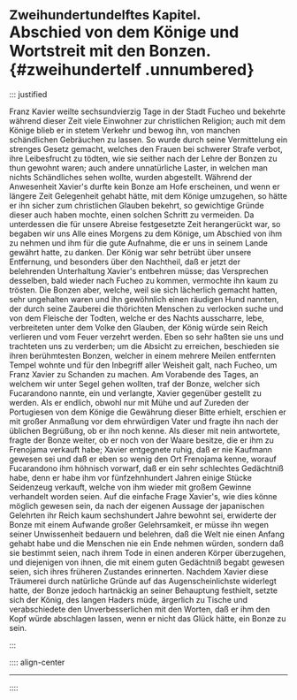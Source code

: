 # <small>Zweihundertundelftes Kapitel. </small><br />Abschied von dem Könige und Wortstreit mit den Bonzen.{#zweihundertelf .unnumbered}

::: justified

Franz Kavier weilte sechsundvierzig Tage in der Stadt Fucheo und bekehrte
während dieser Zeit viele Einwohner zur christlichen Religion; auch mit dem
Könige blieb er in stetem Verkehr und bewog ihn, von manchen schändlichen
Gebräuchen zu lassen. So wurde durch seine Vermittelung ein strenges Gesetz
gemacht, welches den Frauen bei schwerer Strafe verbot, ihre Leibesfrucht zu
tödten, wie sie seither nach der Lehre der Bonzen zu thun gewohnt waren; auch
andere unnatürliche Laster, in welchen man nichts Schändliches sehen wollte,
wurden abgestellt. Während der Anwesenheit Xavier's durfte kein Bonze am Hofe
erscheinen, und wenn er längere Zeit Gelegenheit gehabt hätte, mit dem Könige
umzugehen, so hätte er ihn sicher zum christlichen Glauben bekehrt, so
gewichtige Gründe dieser auch haben mochte, einen solchen Schritt zu vermeiden.
Da unterdessen die für unsere Abreise festgesetzte Zeit herangerückt war, so
begaben wir uns Alle eines Morgens zu dem Könige, um Abschied von ihm zu nehmen
und ihm für die gute Aufnahme, die er uns in seinem Lande gewährt hatte, zu
danken. Der König war sehr betrübt über unsere Entfernung, und besonders über
den Nachtheil, daß er jetzt der belehrenden Unterhaltung Xavier's entbehren
müsse; das Versprechen desselben, bald wieder nach Fucheo zu kommen, vermochte
ihn kaum zu trösten. Die Bonzen aber, welche, weil sie sich lächerlich gemacht
hatten, sehr ungehalten waren und ihn gewöhnlich einen räudigen Hund nannten,
der durch seine Zauberei die thörichten Menschen zu verlocken suche und von dem
Fleische der Todten, welche er des Nachts ausscharre, lebe, verbreiteten unter
dem Volke den Glauben, der König würde sein Reich verlieren und vom Feuer
verzehrt werden. Eben so sehr haßten sie uns und trachteten uns zu verderben; um
die Absicht zu erreichen, beschieden sie ihren berühmtesten Bonzen, welcher in
einem mehrere Meilen entfernten Tempel wohnte und für den Inbegriff aller
Weisheit galt, nach Fucheo, um Franz Xavier zu Schanden zu machen. Am Vorabende
des Tages, an welchem wir unter Segel gehen wollten, traf der Bonze, welcher
sich Fucarandono nannte, ein und verlangte, Xavier gegenüber gestellt zu werden.
Als er endlich, obwohl nur mit Mühe und auf Zureden der Portugiesen von dem
Könige die Gewährung dieser Bitte erhielt, erschien er mit großer Anmaßung vor
dem ehrwürdigen Vater und fragte ihn nach der üblichen Begrüßung, ob er ihn noch
kenne. Als dieser mit nein antwortete, fragte der Bonze weiter, ob er noch von
der Waare besitze, die er ihm zu Frenojama verkauft habe; Xavier entgegnete
ruhig, daß er nie Kaufmann gewesen sei und daß er eben so wenig den Ort
Frenojama kenne, worauf Fucarandono ihm höhnisch vorwarf, daß er ein sehr
schlechtes Gedächtniß habe, denn er habe ihm vor fünfzehnhundert Jahren einige
Stücke Seidenzeug verkauft, welche von ihm wieder mit großem Gewinne verhandelt
worden seien. Auf die einfache Frage Xavier's, wie dies könne möglich gewesen
sein, da nach der eigenen Aussage der japanischen Gelehrten ihr Reich kaum
sechshundert Jahre bewohnt sei, erwiderte der Bonze mit einem Aufwande großer
Gelehrsamkeit, er müsse ihn wegen seiner Unwissenheit bedauern und belehren, daß
die Welt nie einen Anfang gehabt habe und die Menschen nie ein Ende nehmen
würden, sondern daß sie bestimmt seien, nach ihrem Tode in einen anderen Körper
überzugehen, und diejenigen von ihnen, die mit einem guten Gedächtniß begabt
gewesen seien, sich ihres früheren Zustandes erinnerten. Nachdem Xavier diese
Träumerei durch natürliche Gründe auf das Augenscheinlichste widerlegt hatte,
der Bonze jedoch hartnäckig an seiner Behauptung festhielt, setzte sich der
König, des langen Haders müde, ärgerlich zu Tische und verabschiedete den
Unverbesserlichen mit den Worten, daß er ihm den Kopf würde abschlagen lassen,
wenn er nicht das Glück hätte, ein Bonze zu sein.

:::

:::: align-center
****
::::
